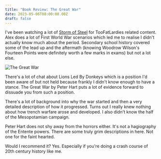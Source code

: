 ```yaml
---
title: "Book Review: The Great War"
date: 2023-05-06T08:00:00.00Z
draft: false
---
```


I've been watching a lot of [Storm of Steel](https://www.youtube.com/@StormofSteelWargaming) for TooFatLardies related content. Alex does a lot of First World War scenarios which led me to realise I didn't actually know much about the period. Secondary school history covered some of the lead up and the aftermath (knowing Woodrow Wilson's Fourteen Points were definitely worth a few marks in exams) but not a lot else.

![The Great War](/content/images/2023/05/the-great-war.jpg)

There's a lot of chat about Lions Led By Donkeys which is a position I'd been aware of but not held because frankly I didn't know enough to have a stance. The Great War by Peter Hart puts a lot of evidence forward to dissuade you from such a position.

There's a lot of background into why the war started and then a very detailed description of how it progressed. Turns out I really knew nothing about how trench warfare arose and developed. I also didn't know the half of the Mesopotamian campaign.

Peter Hart does not shy away from the horrors either. It's not a hagiography of the Entente powers. There are some truly grim descriptions in here. Not one for the faint hearted.

Would I recommend it? Yes. Especially if you're doing a crash course of 20th century history like me.